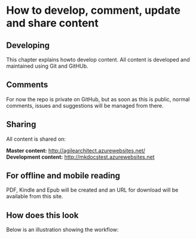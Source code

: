 # How to develop, comment, update and share content

## Developing
This chapter explains howto develop content. All content is developed and maintained using Git and GitHUb.

## Comments
For now the repo is private on GitHub, but as soon as this is public, normal comments, issues and suggestions will be managed from there.

## Sharing
All content is shared on:

**Master content:** http://agilearchitect.azurewebsites.net/  
**Development content:** http://mkdocstest.azurewebsites.net

## For offline and mobile reading
PDF, Kindle and Epub will be created and an URL for download will be available from this site.

## How does this look
Below is an illustration showing the workflow:
